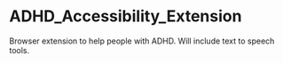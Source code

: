 # ADHD_Accessibility_Extension
Browser extension to help people with ADHD.
Will include text to speech tools.
